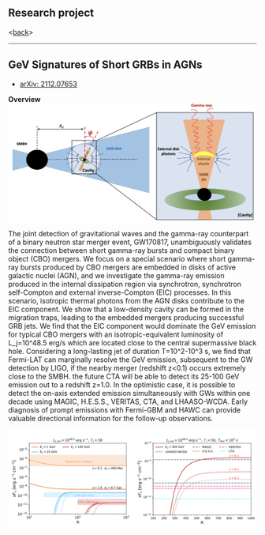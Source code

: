 ## Research project
<[back](https://yuan-cc.github.io/research/research.html)>
<hr style="height:2px;border-width:0;color:gray;background-color:#B3A1BF">

## GeV Signatures of Short GRBs in AGNs
* [arXiv: 2112.07653](https://arxiv.org/abs/2112.07653)

**Overview**
<img align="center" src="figs/pic-SGRB-AGN1.png" alt="drawing" />

The joint detection of gravitational waves and the gamma-ray counterpart of a binary neutron star merger event, GW170817, unambiguously validates the connection between short gamma-ray bursts and compact binary object (CBO) mergers. We focus on a special scenario where short gamma-ray bursts produced by CBO mergers are embedded in disks of active galactic nuclei (AGN),
and we investigate the gamma-ray emission produced in the internal dissipation region via synchrotron, synchrotron self-Compton and external inverse-Compton (EIC) processes. In this scenario, isotropic thermal photons from the AGN disks contribute to the EIC component. We show that a low-density cavity can be formed in the migration traps, leading to the embedded mergers producing successful GRB jets. We find that the EIC component would dominate the GeV emission for typical CBO mergers with an isotropic-equivalent luminosity of L_j=10^48.5 erg/s which are located close to the central supermassive black hole.
Considering a long-lasting jet of duration T=10^2-10^3 s, we find that Fermi-LAT can marginally resolve the GeV emission, subsequent to the GW detection by LIGO, if the nearby merger (redshift z<0.1) occurs extremely close to the SMBH. 
the future CTA will be able to detect its 25-100 GeV emission out to a redshift z=1.0. In the optimistic case, it is possible to detect the on-axis extended emission simultaneously with GWs within one decade using MAGIC, H.E.S.S., VERITAS, CTA, and LHAASO-WCDA. Early diagnosis of prompt emissions with Fermi-GBM and HAWC can provide valuable directional information for the follow-up observations.

<img align="center" src="figs/pic-SGRB-AGN2.png" alt="drawing" />
